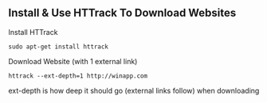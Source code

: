 ## Install & Use HTTrack To Download Websites
Install HTTrack
```
sudo apt-get install httrack
```

Download Website (with 1 external link)
```
httrack --ext-depth=1 http://winapp.com
```
ext-depth is how deep it should go (external links follow) when downloading